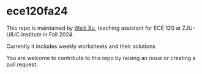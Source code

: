 # ece120fa24

This repo is maintained by [Weili Xu](https://github.com/weili-0234), teaching assistant for ECE 120 at ZJU-UIUC Institute in Fall 2024. 

Currently it includes weekly worksheets and their solutions

You are welcome to contribute to this repo by raising an issue or creating a pull request.

